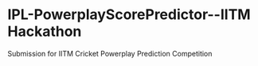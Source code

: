 # IPL-PowerplayScorePredictor--IITM Hackathon
 Submission for IITM Cricket Powerplay Prediction Competition
